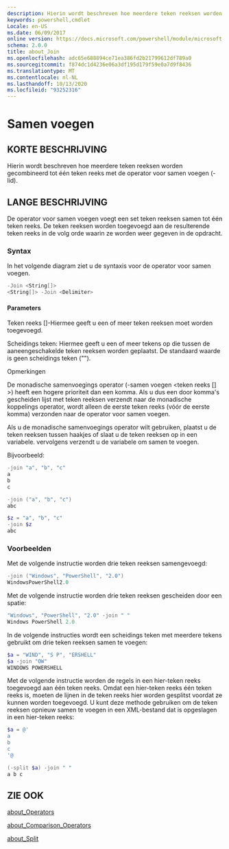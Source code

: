 ```yaml
---
description: Hierin wordt beschreven hoe meerdere teken reeksen worden gecombineerd tot één teken reeks met de operator voor samen voegen (-lid).
keywords: powershell,cmdlet
Locale: en-US
ms.date: 06/09/2017
online version: https://docs.microsoft.com/powershell/module/microsoft.powershell.core/about/about_join?view=powershell-6&WT.mc_id=ps-gethelp
schema: 2.0.0
title: about_Join
ms.openlocfilehash: adc65e688894ce71ea386fd2b21799612df789a0
ms.sourcegitcommit: f874dc1d4236e06a3df195d179f59e0a7d9f8436
ms.translationtype: MT
ms.contentlocale: nl-NL
ms.lasthandoff: 10/13/2020
ms.locfileid: "93252316"
---
```

# <a name="about-join"></a>Samen voegen

## <a name="short-description"></a>KORTE BESCHRIJVING
Hierin wordt beschreven hoe meerdere teken reeksen worden gecombineerd tot één teken reeks met de operator voor samen voegen (-lid).

## <a name="long-description"></a>LANGE BESCHRIJVING

De operator voor samen voegen voegt een set teken reeksen samen tot één teken reeks. De teken reeksen worden toegevoegd aan de resulterende teken reeks in de volg orde waarin ze worden weer gegeven in de opdracht.

### <a name="syntax"></a>Syntax

In het volgende diagram ziet u de syntaxis voor de operator voor samen voegen.

```powershell
-Join <String[]>
<String[]> -Join <Delimiter>
```

#### <a name="parameters"></a>Parameters

Teken reeks []-Hiermee geeft u een of meer teken reeksen moet worden toegevoegd.

Scheidings teken: Hiermee geeft u een of meer tekens op die tussen de aaneengeschakelde teken reeksen worden geplaatst. De standaard waarde is geen scheidings teken ("").

Opmerkingen

De monadische samenvoegings operator (-samen voegen <teken reeks [] >) heeft een hogere prioriteit dan een komma. Als u dus een door komma's gescheiden lijst met teken reeksen verzendt naar de monadische koppelings operator, wordt alleen de eerste teken reeks (vóór de eerste komma) verzonden naar de operator voor samen voegen.

Als u de monadische samenvoegings operator wilt gebruiken, plaatst u de teken reeksen tussen haakjes of slaat u de teken reeksen op in een variabele. vervolgens verzendt u de variabele om samen te voegen.

Bijvoorbeeld:

```powershell
-join "a", "b", "c"
a
b
c

-join ("a", "b", "c")
abc

$z = "a", "b", "c"
-join $z
abc
```

### <a name="examples"></a>Voorbeelden

Met de volgende instructie worden drie teken reeksen samengevoegd:

```powershell
-join ("Windows", "PowerShell", "2.0")
WindowsPowerShell2.0
```

Met de volgende instructie worden drie teken reeksen gescheiden door een spatie:

```powershell
"Windows", "PowerShell", "2.0" -join " "
Windows PowerShell 2.0
```

In de volgende instructies wordt een scheidings teken met meerdere tekens gebruikt om drie teken reeksen samen te voegen:

```powershell
$a = "WIND", "S P", "ERSHELL"
$a -join "OW"
WINDOWS POWERSHELL
```

Met de volgende instructie worden de regels in een hier-teken reeks toegevoegd aan één teken reeks. Omdat een hier-teken reeks één teken reeks is, moeten de lijnen in de teken reeks hier worden gesplitst voordat ze kunnen worden toegevoegd. U kunt deze methode gebruiken om de teken reeksen opnieuw samen te voegen in een XML-bestand dat is opgeslagen in een hier-teken reeks:

```powershell
$a = @'
a
b
c
'@

(-split $a) -join " "
a b c
```

## <a name="see-also"></a>ZIE OOK

[about_Operators](about_Operators.md)

[about_Comparison_Operators](about_Comparison_Operators.md)

[about_Split](about_Split.md)
